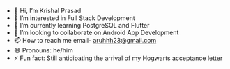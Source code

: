 - 👋 Hi, I’m Krishal Prasad
- 👀 I’m interested in Full Stack Development
- 🌱 I’m currently learning PostgreSQL and Flutter
- 💞️ I’m looking to collaborate on Android App Development
- 📫 How to reach me email- aruhhh23@gmail.com
- 😄 Pronouns: he/him
- ⚡ Fun fact: Still anticipating the arrival of my Hogwarts acceptance letter
<!---
Krishal-p23/Krishal-p23 is a ✨ special ✨ repository because its `README.md` (this file) appears on your GitHub profile.
You can click the Preview link to take a look at your changes.
--->
